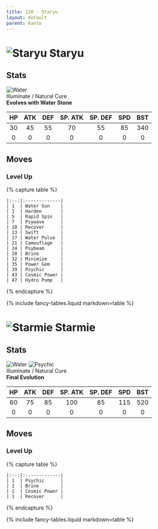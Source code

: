 ```yaml
---
title: 120 - Staryu
layout: default
parent: Kanto
---
```


# ![Staryu](https://serebii.net/pokedex-sm/icon/120.png) Staryu
## Stats

![Water](https://archives.bulbagarden.net/media/upload/thumb/2/2b/WaterIC_BDSP.png/70px-WaterIC_BDSP.png)  
Illuminate / Natural Cure   
**Evolves with Water Stone**

| HP | ATK | DEF | SP. ATK | SP. DEF | SPD | BST |
|:--:|:---:|:---:|:-------:|:-------:|:---:|:---:|
| 30 | 45  | 55  | 70      | 55      | 85  | 340 |
| 0  | 0   | 0   | 0       | 0       | 0   | 0   |

## Moves
### Level Up

{% capture table %}
```table
|:--:|:-------------|
| 1  | Water Gun    |
| 1  | Harden       |
| 5  | Rapid Spin   |
| 7  | Psywave      |
| 10 | Recover      |
| 13 | Swift        |
| 17 | Water Pulse  |
| 21 | Camouflage   |
| 24 | Psybeam      |
| 28 | Brine        |
| 32 | Minimize     |
| 35 | Power Gem    |
| 39 | Psychic      |
| 43 | Cosmic Power |
| 47 | Hydro Pump   |
```
{% endcapture %}

<div markdown="0">{% include fancy-tables.liquid markdown=table %}</div>

# ![Starmie](https://serebii.net/pokedex-sm/icon/121.png) Starmie
## Stats

![Water](https://archives.bulbagarden.net/media/upload/thumb/2/2b/WaterIC_BDSP.png/70px-WaterIC_BDSP.png) ![Psychic](https://archives.bulbagarden.net/media/upload/thumb/6/68/PsychicIC_BDSP.png/70px-PsychicIC_BDSP.png)  
Illuminate / Natural Cure   
**Final Evolution**

| HP | ATK | DEF | SP. ATK | SP. DEF | SPD | BST |
|:--:|:---:|:---:|:-------:|:-------:|:---:|:---:|
| 60 | 75  | 85  | 100     | 85      | 115 | 520 |
| 0  | 0   | 0   | 0       | 0       | 0   | 0   |

## Moves
### Level Up

{% capture table %}
```table
|:--:|:-------------|
| 1  | Psychic      |
| 1  | Brine        |
| 1  | Cosmic Power |
| 1  | Recover      |
```
{% endcapture %}

<div markdown="0">{% include fancy-tables.liquid markdown=table %}</div>